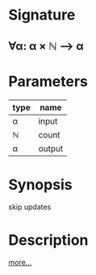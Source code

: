 # Signature
## ∀α: α × ℕ ⟶ α

# Parameters

| type | name |
|------|------|
|α|input|
|ℕ|count|
|α|output|

# Synopsis
skip updates

# Description

[more...](http://reactivex.io/documentation/operators/skip.html)